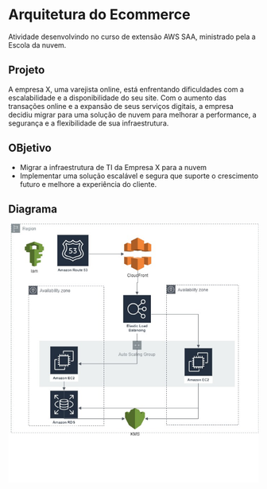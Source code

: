 # Arquitetura do Ecommerce
Atividade desenvolvindo no curso de extensão AWS SAA, ministrado pela a Escola da nuvem.

## Projeto 
A empresa X, uma varejista online, está enfrentando dificuldades com a escalabilidade e a disponibilidade do seu site. Com o aumento das transações online e a expansão de seus serviços digitais, a empresa decidiu migrar para uma solução de nuvem para melhorar a performance, a segurança e a flexibilidade de sua infraestrutura.

## OBjetivo 
- Migrar a infraestrutura de TI da Empresa X para a nuvem
- Implementar uma solução escalável e segura que suporte o crescimento futuro e melhore a experiência do cliente.

## Diagrama 
![Diagrama da solução](Arquitetura.jpg)
